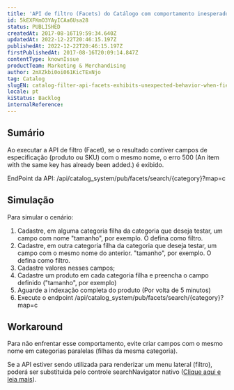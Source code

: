 ```yaml
---
title: 'API de filtro (Facets) do Catálogo com comportamento inesperado quando há campos de especificação diferentes com o mesmo nome'
id: 5kEXFKmO3YAyICAa6Usa28
status: PUBLISHED
createdAt: 2017-08-16T19:59:34.640Z
updatedAt: 2022-12-22T20:46:15.197Z
publishedAt: 2022-12-22T20:46:15.197Z
firstPublishedAt: 2017-08-16T20:09:14.847Z
contentType: knownIssue
productTeam: Marketing & Merchandising
author: 2mXZkbi0oi061KicTExNjo
tag: Catalog
slugEN: catalog-filter-api-facets-exhibits-unexpected-behavior-when-fields-of-different-specifications-have-the-same-name
locale: pt
kiStatus: Backlog
internalReference: 
---
```


## Sumário

Ao executar a API de filtro (Facet), se o resultado contiver campos de especificação (produto ou SKU) com o mesmo nome, o erro 500 (An item with the same key has already been added.) é exibido.

EndPoint da API: /api/catalog_system/pub/facets/search/{category}?map=c

## Simulação

Para simular o cenário:

1. Cadastre, em alguma categoria filha da categoria que deseja testar, um campo com nome "tamanho", por exemplo. O defina como filtro.
2. Cadastre, em outra categoria filha da categoria que deseja testar, um campo com o mesmo nome do anterior. "tamanho", por exemplo. O defina como filtro.
3. Cadastre valores nesses campos;
4. Cadastre um produto em cada categoria filha e preencha o campo definido ("tamanho", por exemplo)
5. Aguarde a indexação completa do produto (Por volta de 5 minutos)
6. Execute o endpoint /api/catalog_system/pub/facets/search/{category}?map=c

## Workaround

Para não enfrentar esse comportamento, evite criar campos com o mesmo nome em categorias paralelas (filhas da mesma categoria).

Se a API estiver sendo utilizada para renderizar um menu lateral (filtro), poderá ser substituida pelo controle searchNavigator nativo ([Clique aqui e leia mais](http://help.vtex.com/pt/tutorial/controles-do-template-de-prateleira)).

